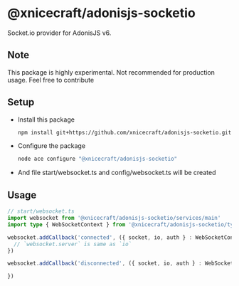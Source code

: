 # @xnicecraft/adonisjs-socketio

Socket.io provider for AdonisJS v6.

## Note

This package is highly experimental. Not recommended for production usage. Feel free to contribute

## Setup

- Install this package
  ```sh
  npm install git+https://github.com/xnicecraft/adonisjs-socketio.git
  ```
- Configure the package
  ```sh
  node ace configure "@xnicecraft/adonisjs-socketio"
  ```
- And file start/websocket.ts and config/websocket.ts will be created

## Usage
```ts
// start/websocket.ts
import websocket from '@xnicecraft/adonisjs-socketio/services/main'
import type { WebSocketContext } from '@xnicecraft/adonisjs-socketio/types'

websocket.addCallback('connected', ({ socket, io, auth } : WebSocketContext) {
  // `websocket.server` is same as `io`
})

websocket.addCallback('disconnected', ({ socket, io, auth } : WebSocketContext) {

})
```